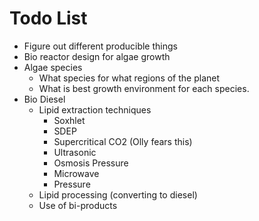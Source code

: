 # Todo List

 - Figure out different producible things
 - Bio reactor design for algae growth
 - Algae species
    - What species for what regions of the planet
    - What is best growth environment for each species.
 - Bio Diesel
    - Lipid extraction techniques
        - Soxhlet
        - SDEP
        - Supercritical CO2 (Olly fears this)
        - Ultrasonic
        - Osmosis Pressure
        - Microwave
        - Pressure
     - Lipid processing (converting to diesel)
     - Use of bi-products
